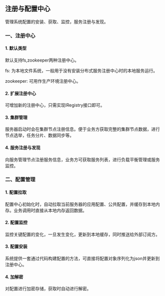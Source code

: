 ## 注册与配置中心

管理系统配置的安装、获取、监控，服务注册与发现。


### 一、注册中心
#### 1. 默认类型
默认支持fs,zookeeper两种注册中心。

fs: 为本地文件系统，一般用于没有安装分布式服务注册中心时的本地服务运行。

zookeeper: 可用作生产环境注册中心。

#### 2. 扩展注册中心
可增加新的注册中心，只需实现IRegistry接口即可。

#### 3. 集群管理
服务器启动时会在集群节点注册信息。便于业务方获取完整的集群节点数据，进行节点选举，任务分片、数据同步等。

#### 4. 服务注册与发现
向服务管理节点注册服务信息，业务方可获取服务列表，进行负载平衡管理或服务监控。

### 二、配置管理
#### 1. 配置拉取
配置中心初始化时，自动拉取当前服务器的应用配置、公共配置，并缓存到本地内存。业务调用时直接从本地内存返回数据。

#### 2. 配置监控
监控关键配置的变化，一旦发生变化，更新到本地缓存，同时推送给外部订阅方。

#### 3. 配置安装
系统提供一套通过代码构建配置的方法，可直接将配置对象序列化为json并更新到注册中心。

#### 4. 加解密
对配置进行加密存储，获取时自动进行解密。

